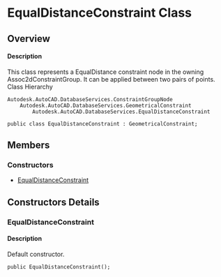 # EqualDistanceConstraint Class

## Overview

#### Description
This class represents a EqualDistance constraint node in the owning Assoc2dConstraintGroup. 
It can be applied between two pairs of points.
Class Hierarchy
```text
Autodesk.AutoCAD.DatabaseServices.ConstraintGroupNode
    Autodesk.AutoCAD.DatabaseServices.GeometricalConstraint
        Autodesk.AutoCAD.DatabaseServices.EqualDistanceConstraint
```

```text
public class EqualDistanceConstraint : GeometricalConstraint;
```

## Members

### Constructors

- [EqualDistanceConstraint](#equaldistanceconstraint)


## Constructors Details

### EqualDistanceConstraint

#### Description
Default constructor.
```text
public EqualDistanceConstraint();
```
